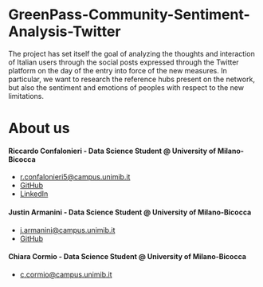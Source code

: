 # GreenPass-Community-Sentiment-Analysis-Twitter
The project has set itself the goal of analyzing the thoughts and interaction of Italian users through the social posts expressed through the Twitter platform on the day of the entry into force of the new measures. In particular, we want to research the reference hubs present on the network, but also the sentiment and emotions of peoples with respect to the new limitations. 


# About us

#### Riccardo Confalonieri - Data Science Student @ University of Milano-Bicocca
  * r.confalonieri5@campus.unimib.it
  * [GitHub](https://github.com/rconfa)
  * [LinkedIn](https://www.linkedin.com/in/riccardo-confalonieri-5250b0201/)

#### Justin Armanini - Data Science Student @ University of Milano-Bicocca
  * j.armanini@campus.unimib.it
  * [GitHub](https://github.com/JArma19)

#### Chiara Cormio - Data Science Student @ University of Milano-Bicocca
  * c.cormio@campus.unimib.it
